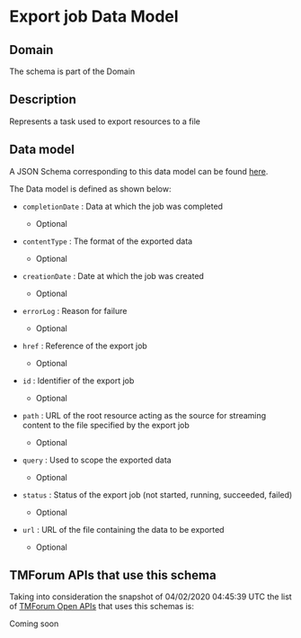 # Export job Data Model

## Domain

The  schema is part of the  Domain

## Description

Represents a task used to export resources to a file

## Data model

A JSON Schema corresponding to this data model can be found
[here](https://github.com/tmforum-rand/schemas/blob/candidates/Common/ExportJob.schema.json).

The Data model is defined as shown below:
- `completionDate` : Data at which the job was completed

  - Optional

- `contentType` : The format of the exported data

  - Optional

- `creationDate` : Date at which the job was created

  - Optional

- `errorLog` : Reason for failure

  - Optional

- `href` : Reference of the export job

  - Optional

- `id` : Identifier of the export job

  - Optional

- `path` : URL of the root resource acting as the source for streaming content to the file specified by the export job

  - Optional

- `query` : Used to scope the exported data

  - Optional

- `status` : Status of the export job (not started, running, succeeded, failed)

  - Optional

- `url` : URL of the file containing the data to be exported

  - Optional





## TMForum APIs that use this schema

Taking into consideration the snapshot of 04/02/2020 04:45:39 UTC the list of [TMForum Open APIs](https://www.tmforum.org/open-apis/) that uses this schemas is:

Coming soon